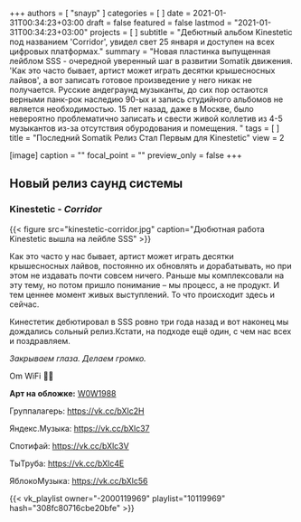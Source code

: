 +++
authors = [ "snayp" ]
categories = [ ]
date = 2021-01-31T00:34:23+03:00
draft = false
featured = false
lastmod = "2021-01-31T00:34:23+03:00"
projects = [ ]
subtitle = "Дебютный альбом Kinestetic под названием 'Corridor', увидел свет 25 января и доступен на всех цифровых платформах."
summary = "Новая пластинка выпущенная лейблом SSS - очередной уверенный шаг в развитии Somatik движения. 'Как это часто бывает, артист может  играть десятки крышесносных лайвов', а вот записать готовое произведение у него никак не получается. Русские андеграунд музыканты, до сих пор остаются верными панк-рок наследию 90-ых и запись студийного альбомов не является необходимостью. 15 лет назад, даже в Москве, было невероятно проблематично записать и свести живой коллетив из 4-5 музыкантов из-за отсутствия обуродования и помещения. "
tags = [ ]
title = "Последний Somatik Релиз Стал Первым для Kinestetic"
view = 2

[image]
caption = ""
focal_point = ""
preview_only = false
+++

## Новый релиз саунд системы

### **Kinestetic** - _Corridor_

{{< figure src="kinestetic-corridor.jpg" caption="Дюбютная работа Kinestetic вышла на лейбле SSS" >}}

Как это часто у нас бывает, артист может  играть десятки крышесносных лайвов, постоянно их обновлять и дорабатывать, но при этом не издавать почти совсем ничего. Раньше мы комплексовали на эту тему, но потом пришло понимание – мы процесс, а не продукт. И тем ценнее момент живых выступлений. То что происходит здесь и сейчас.

Кинестетик дебютировал в SSS ровно три года назад и вот наконец мы дождались сольный релиз.Кстати, на подходе ещё один, с чем нас всех и поздравляем.

_Закрываем глаза. Делаем громко._

Om WiFi 🙏🏻

**Арт на обложке:**  [W0W1988](https://vk.com/id4350628)

Группалагерь: <https://vk.cc/bXlc2H>

Яндекс.Музыка: <https://vk.cc/bXlc37>

Спотифай: <https://vk.cc/bXlc3V>

ТыТруба: <https://vk.cc/bXlc4E>

ЯблокоМузыка: <https://vk.cc/bXlc56>

{{< vk_playlist owner="-2000119969" playlist="10119969" hash="308fc80716cbe20bfe" >}}
